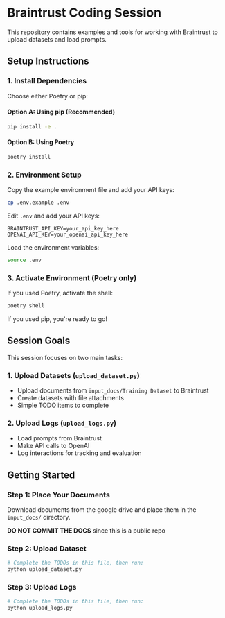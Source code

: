 # Braintrust Coding Session

This repository contains examples and tools for working with Braintrust to upload datasets and load prompts.

## Setup Instructions

### 1. Install Dependencies

Choose either Poetry or pip:

#### Option A: Using pip (Recommended)
```bash
pip install -e .
```
#### Option B: Using Poetry

```bash
poetry install
```



### 2. Environment Setup

Copy the example environment file and add your API keys:

```bash
cp .env.example .env
```

Edit `.env` and add your API keys:

```
BRAINTRUST_API_KEY=your_api_key_here
OPENAI_API_KEY=your_openai_api_key_here
```

Load the environment variables:

```bash
source .env
```

### 3. Activate Environment (Poetry only)

If you used Poetry, activate the shell:
```bash
poetry shell
```

If you used pip, you're ready to go!

## Session Goals

This session focuses on two main tasks:

### 1. Upload Datasets (`upload_dataset.py`)
- Upload documents from `input_docs/Training Dataset` to Braintrust
- Create datasets with file attachments
- Simple TODO items to complete

### 2. Upload Logs (`upload_logs.py`) 
- Load prompts from Braintrust
- Make API calls to OpenAI
- Log interactions for tracking and evaluation

## Getting Started

### Step 1: Place Your Documents

Download documents from the google drive and place them in the `input_docs/` directory. 

**DO NOT COMMIT THE DOCS** since this is a public repo





### Step 2: Upload Dataset
```bash
# Complete the TODOs in this file, then run:
python upload_dataset.py
```

### Step 3: Upload Logs
```bash
# Complete the TODOs in this file, then run:
python upload_logs.py
```

